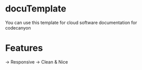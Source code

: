 # docuTemplate
You can use this template for cloud software documentation for codecanyon
# Features
-> Responsive
-> Clean & Nice